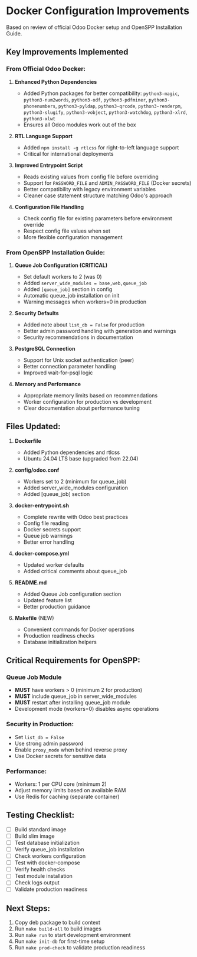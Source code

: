 # Docker Configuration Improvements

Based on review of official Odoo Docker setup and OpenSPP Installation Guide.

## Key Improvements Implemented

### From Official Odoo Docker:

1. **Enhanced Python Dependencies**
   - Added Python packages for better compatibility: `python3-magic`, `python3-num2words`, `python3-odf`, `python3-pdfminer`, `python3-phonenumbers`, `python3-pyldap`, `python3-qrcode`, `python3-renderpm`, `python3-slugify`, `python3-vobject`, `python3-watchdog`, `python3-xlrd`, `python3-xlwt`
   - Ensures all Odoo modules work out of the box

2. **RTL Language Support**
   - Added `npm install -g rtlcss` for right-to-left language support
   - Critical for international deployments

3. **Improved Entrypoint Script**
   - Reads existing values from config file before overriding
   - Support for `PASSWORD_FILE` and `ADMIN_PASSWORD_FILE` (Docker secrets)
   - Better compatibility with legacy environment variables
   - Cleaner case statement structure matching Odoo's approach

4. **Configuration File Handling**
   - Check config file for existing parameters before environment override
   - Respect config file values when set
   - More flexible configuration management

### From OpenSPP Installation Guide:

1. **Queue Job Configuration (CRITICAL)**
   - Set default workers to 2 (was 0)
   - Added `server_wide_modules = base,web,queue_job`
   - Added `[queue_job]` section in config
   - Automatic queue_job installation on init
   - Warning messages when workers=0 in production

2. **Security Defaults**
   - Added note about `list_db = False` for production
   - Better admin password handling with generation and warnings
   - Security recommendations in documentation

3. **PostgreSQL Connection**
   - Support for Unix socket authentication (peer)
   - Better connection parameter handling
   - Improved wait-for-psql logic

4. **Memory and Performance**
   - Appropriate memory limits based on recommendations
   - Worker configuration for production vs development
   - Clear documentation about performance tuning

## Files Updated:

1. **Dockerfile**
   - Added Python dependencies and rtlcss
   - Ubuntu 24.04 LTS base (upgraded from 22.04)

2. **config/odoo.conf**
   - Workers set to 2 (minimum for queue_job)
   - Added server_wide_modules configuration
   - Added [queue_job] section

3. **docker-entrypoint.sh**
   - Complete rewrite with Odoo best practices
   - Config file reading
   - Docker secrets support
   - Queue job warnings
   - Better error handling

4. **docker-compose.yml**
   - Updated worker defaults
   - Added critical comments about queue_job

5. **README.md**
   - Added Queue Job configuration section
   - Updated feature list
   - Better production guidance

6. **Makefile** (NEW)
   - Convenient commands for Docker operations
   - Production readiness checks
   - Database initialization helpers

## Critical Requirements for OpenSPP:

### Queue Job Module
- **MUST** have workers > 0 (minimum 2 for production)
- **MUST** include queue_job in server_wide_modules
- **MUST** restart after installing queue_job module
- Development mode (workers=0) disables async operations

### Security in Production:
- Set `list_db = False`
- Use strong admin password
- Enable `proxy_mode` when behind reverse proxy
- Use Docker secrets for sensitive data

### Performance:
- Workers: 1 per CPU core (minimum 2)
- Adjust memory limits based on available RAM
- Use Redis for caching (separate container)

## Testing Checklist:

- [ ] Build standard image
- [ ] Build slim image  
- [ ] Test database initialization
- [ ] Verify queue_job installation
- [ ] Check workers configuration
- [ ] Test with docker-compose
- [ ] Verify health checks
- [ ] Test module installation
- [ ] Check logs output
- [ ] Validate production readiness

## Next Steps:

1. Copy deb package to build context
2. Run `make build-all` to build images
3. Run `make run` to start development environment
4. Run `make init-db` for first-time setup
5. Run `make prod-check` to validate production readiness